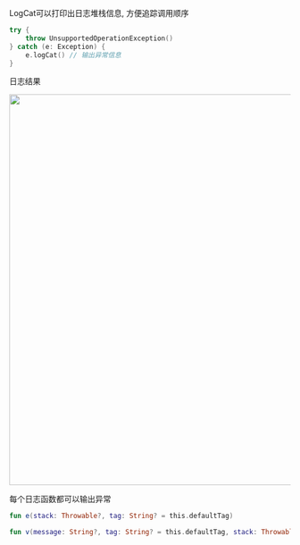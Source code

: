 LogCat可以打印出日志堆栈信息, 方便追踪调用顺序

```kotlin
try {
    throw UnsupportedOperationException()
} catch (e: Exception) {
    e.logCat() // 输出异常信息
}
```

日志结果

<img src="https://i.imgur.com/H14xCET.png" width="700"/>

每个日志函数都可以输出异常

```kotlin
fun e(stack: Throwable?, tag: String? = this.defaultTag)

fun v(message: String?, tag: String? = this.defaultTag, stack: Throwable? = null)
```

